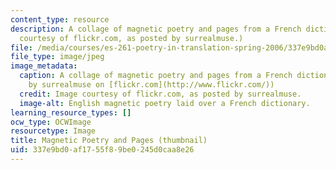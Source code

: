 ```yaml
---
content_type: resource
description: A collage of magnetic poetry and pages from a French dictionary. (Image
  courtesy of flickr.com, as posted by surrealmuse.)
file: /media/courses/es-261-poetry-in-translation-spring-2006/337e9bd0af1755f89be0245d0caa8e26_es-261s06-th.jpg
file_type: image/jpeg
image_metadata:
  caption: A collage of magnetic poetry and pages from a French dictionary. (Image
    by surrealmuse on [flickr.com](http://www.flickr.com/))
  credit: Image courtesy of flickr.com, as posted by surrealmuse.
  image-alt: English magnetic poetry laid over a French dictionary.
learning_resource_types: []
ocw_type: OCWImage
resourcetype: Image
title: Magnetic Poetry and Pages (thumbnail)
uid: 337e9bd0-af17-55f8-9be0-245d0caa8e26
---
```

